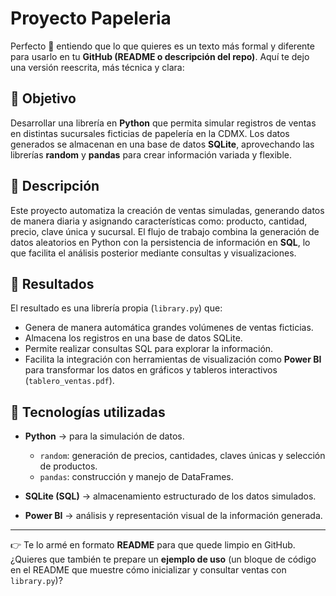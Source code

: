 # Proyecto Papeleria 
Perfecto 🙌 entiendo que lo que quieres es un texto más formal y diferente para usarlo en tu **GitHub (README o descripción del repo)**. Aquí te dejo una versión reescrita, más técnica y clara:


## 🎯 Objetivo

Desarrollar una librería en **Python** que permita simular registros de ventas en distintas sucursales ficticias de papelería en la CDMX. Los datos generados se almacenan en una base de datos **SQLite**, aprovechando las librerías **random** y **pandas** para crear información variada y flexible.


## 📝 Descripción

Este proyecto automatiza la creación de ventas simuladas, generando datos de manera diaria y asignando características como: producto, cantidad, precio, clave única y sucursal.
El flujo de trabajo combina la generación de datos aleatorios en Python con la persistencia de información en **SQL**, lo que facilita el análisis posterior mediante consultas y visualizaciones.


## 🚀 Resultados

El resultado es una librería propia (`library.py`) que:

* Genera de manera automática grandes volúmenes de ventas ficticias.
* Almacena los registros en una base de datos SQLite.
* Permite realizar consultas SQL para explorar la información.
* Facilita la integración con herramientas de visualización como **Power BI** para transformar los datos en gráficos y tableros interactivos (`tablero_ventas.pdf`).


## 🔧 Tecnologías utilizadas

* **Python** → para la simulación de datos.

  * `random`: generación de precios, cantidades, claves únicas y selección de productos.
  * `pandas`: construcción y manejo de DataFrames.
* **SQLite (SQL)** → almacenamiento estructurado de los datos simulados.
* **Power BI** → análisis y representación visual de la información generada.

---

👉 Te lo armé en formato **README** para que quede limpio en GitHub.
¿Quieres que también te prepare un **ejemplo de uso** (un bloque de código en el README que muestre cómo inicializar y consultar ventas con `library.py`)?

